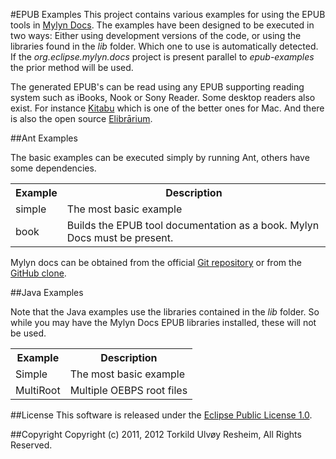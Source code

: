 #EPUB Examples
This project contains various examples for using the EPUB tools in [Mylyn Docs](http://www.eclipse.org/mylyn/docs/). The examples have been designed to be executed in two ways: Either using development versions of the code, or using the libraries found in the *lib* folder. Which one to use is automatically detected. If the *org.eclipse.mylyn.docs* project is present parallel to *epub-examples* the prior method will be used.

The generated EPUB's can be read using any EPUB supporting reading system such as iBooks, Nook or Sony Reader. Some desktop readers also exist. For instance [Kitabu](http://itunes.apple.com/no/app/kitabu/id492498910?l=en&mt=12) which is one of the better ones for Mac. And there is also the open source [Elibrārium](http://turesheim.github.com/elibrarium/).

##Ant Examples

The basic examples can be executed simply by running Ant, others have some dependencies.

<table>
<tr><th>Example</th><th>Description</th></tr>
<tr><td>simple</td><td>The most basic example</td></tr>
<tr><td>book</td><td>Builds the EPUB tool documentation as a book. Mylyn Docs must be present.</td></tr>
</table>

Mylyn docs can be obtained from the official [Git repository](https://git.eclipse.org/c/mylyn/org.eclipse.mylyn.docs.git/) or from the [GitHub clone](https://github.com/eclipse/mylyn.docs).

##Java Examples

Note that the Java examples use the libraries contained in the *lib* folder. So while you may have the Mylyn Docs EPUB libraries installed, these will not be used.

<table>
<tr><th>Example</th><th>Description</th></tr>
<tr><td>Simple</td><td>The most basic example</td></tr>
<tr><td>MultiRoot</td><td>Multiple OEBPS root files</td></tr>
</table>

##License
This software is released under the [Eclipse Public License 1.0](http://www.eclipse.org/legal/epl-v10.html).

##Copyright
Copyright (c) 2011, 2012 Torkild Ulvøy Resheim, All Rights Reserved.